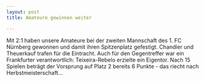 ```yaml
---
layout: post
title: Amateure gewinnen weiter

---
```


Mit 2:1 haben unsere Amateure bei der zweiten Mannschaft des 1. FC Nürnberg gewonnen und damit ihren Spitzenplatz gefestigt. Chandler und Theuerkauf trafen für die Eintracht. Auch für den Gegentreffer war ein Frankfurter verantwortlich: Teixeira-Rebelo erzielte ein Eigentor. Nach 15 Spielen beträgt der Vorsprung auf Platz 2 bereits 6 Punkte - das riecht nach Herbstmeisterschaft...


